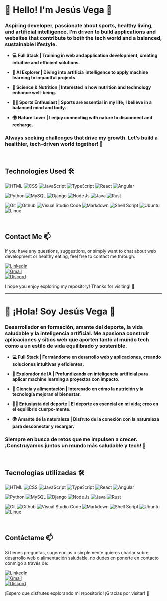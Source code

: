 # 🌱 Hello! I'm Jesús Vega 👋
### Aspiring developer, passionate about sports, healthy living, and artificial intelligence. I’m driven to build applications and websites that contribute to both the tech world and a balanced, sustainable lifestyle.

-  **💻 Full Stack | Training in web and application development, creating intuitive and efficient solutions.**

-  **🤖 AI Explorer | Diving into artificial intelligence to apply machine learning to impactful projects.**

-  **🍎 Science & Nutrition | Interested in how nutrition and technology enhance well-being.**

-  **🏃‍♂️ Sports Enthusiast | Sports are essential in my life; I believe in a balanced mind and body.**

-  **🌍 Nature Lover | I enjoy connecting with nature to disconnect and recharge.**

### Always seeking challenges that drive my growth. Let’s build a healthier, tech-driven world together! 🚀



<br>



## Technologies Used 🛠️

![HTML](https://img.shields.io/badge/HTML-e34c26?style=flat&logo=html5&logoColor=white)  ![CSS](https://img.shields.io/badge/CSS-563d7c?&style=flat&logo=css3&logoColor=white)   ![JavaScript](https://img.shields.io/badge/JavaScript-F7DF1E?style=flat&logo=javascript&logoColor=black)  ![TypeScript](https://img.shields.io/badge/TypeScript-3178C6?style=flat&logo=typescript&logoColor=white) ![React](https://img.shields.io/badge/React-61DAFB?style=flat&logo=react&logoColor=black)  ![Angular](https://img.shields.io/badge/Angular-0F0F11?style=flat&logo=angular&logoColor=white) 

![Python](https://img.shields.io/badge/Python-14354C?style=flat&logo=python&logoColor=white) ![MySQL](https://img.shields.io/badge/MySQL-4479A1?style=flat&logo=mysql&logoColor=white) ![Django](https://img.shields.io/badge/Django-092E20?style=flat&logo=django&logoColor=white) ![Node.Js](https://img.shields.io/badge/Node.js-339933?style=flat&logo=node.js&logoColor=white) ![Java](https://img.shields.io/badge/Java-ED8B00?style=flat&logo=openjdk&logoColor=white) ![Rust](https://img.shields.io/badge/Rust-000000?style=flat&logo=rust&logoColor=white)                                                            
                                                                           
                     
![Git](https://img.shields.io/badge/-Git-05122A?style=flat&logo=git)
![Github](https://img.shields.io/badge/GitHub-181717?style=flat&logo=github&logoColor=white)
![Visual Studio Code](https://img.shields.io/badge/-Visual%20Studio%20Code-05122A?style=flat&logo=visual-studio-code&logoColor=007ACC)
![Markdown](https://img.shields.io/badge/Markdown-000000?style=flat&logo=markdown&logoColor=white) 
![Shell Script](https://img.shields.io/badge/Shell_Script-121011?style=flat&logo=gnu-bash&logoColor=white) 
![Ubuntu](https://img.shields.io/badge/Ubuntu-E95420?style=flat&logo=ubuntu&logoColor=white) 
![Linux](https://img.shields.io/badge/Linux-FCC624?style=flat&logo=linux&logoColor=black)



<br>



## Contact Me 📫

If you have any questions, suggestions, or simply want to chat about web development or healthy eating, feel free to contact me through:


[![LinkedIn](https://img.shields.io/badge/LinkedIn-white?style=for-the-badge&logo=linkedin&logoColor=white&labelColor=%230A66C2&color=%23363636)](https://www.linkedin.com/in/vegajesús)
</br>
[![Gmail](https://img.shields.io/badge/Email%20personal-white?style=for-the-badge&logo=gmail&logoColor=white&label=vegalopez.jesus%40gmail.com&labelColor=black&color=%23EA4335)](mailto:vegalopez.jesus@gmail.com)
</br>
[![Discord](https://img.shields.io/badge/Discord-5865F2?style=flat&logo=discord&logoColor=white)](https://discord.com)

I hope you enjoy exploring my repository! Thanks for visiting! 👋


------

# 🌱 ¡Hola! Soy Jesús Vega 👋
### Desarrollador en formación, amante del deporte, la vida saludable y la inteligencia artificial. Me apasiona construir aplicaciones y sitios web que aporten tanto al mundo tech como a un estilo de vida equilibrado y sostenible.


-  **💻 Full Stack | Formándome en desarrollo web y aplicaciones, creando soluciones intuitivas y eficientes.**

-  **🤖 Explorador de IA | Profundizando en inteligencia artificial para aplicar machine learning a proyectos con impacto.**

-  **🍎 Ciencia y alimentación | Interesado en cómo la nutrición y la tecnología mejoran el bienestar.**

-  **🏃‍♂️ Entusiasta del deporte | El deporte es esencial en mi vida; creo en el equilibrio cuerpo-mente.**

-  **🌍 Amante de la naturaleza | Disfruto de la conexión con la naturaleza para desconectar y recargar.**


### Siempre en busca de retos que me impulsen a crecer. ¡Construyamos juntos un mundo más saludable y tech! 🚀

<br>




## Tecnologías utilizadas 🛠️


![HTML](https://img.shields.io/badge/HTML-e34c26?style=flat&logo=html5&logoColor=white)  ![CSS](https://img.shields.io/badge/CSS-563d7c?&style=flat&logo=css3&logoColor=white)   ![JavaScript](https://img.shields.io/badge/JavaScript-F7DF1E?style=flat&logo=javascript&logoColor=black)  ![TypeScript](https://img.shields.io/badge/TypeScript-3178C6?style=flat&logo=typescript&logoColor=white) ![React](https://img.shields.io/badge/React-61DAFB?style=flat&logo=react&logoColor=black)  ![Angular](https://img.shields.io/badge/Angular-0F0F11?style=flat&logo=angular&logoColor=white) 

![Python](https://img.shields.io/badge/Python-14354C?style=flat&logo=python&logoColor=white) ![MySQL](https://img.shields.io/badge/MySQL-4479A1?style=flat&logo=mysql&logoColor=white) ![Django](https://img.shields.io/badge/Django-092E20?style=flat&logo=django&logoColor=white) ![Node.Js](https://img.shields.io/badge/Node.js-339933?style=flat&logo=node.js&logoColor=white) ![Java](https://img.shields.io/badge/Java-ED8B00?style=flat&logo=openjdk&logoColor=white) ![Rust](https://img.shields.io/badge/Rust-000000?style=flat&logo=rust&logoColor=white)                                                            
                                                                           
                     
![Git](https://img.shields.io/badge/-Git-05122A?style=flat&logo=git)
![Github](https://img.shields.io/badge/GitHub-181717?style=flat&logo=github&logoColor=white)
![Visual Studio Code](https://img.shields.io/badge/-Visual%20Studio%20Code-05122A?style=flat&logo=visual-studio-code&logoColor=007ACC)
![Markdown](https://img.shields.io/badge/Markdown-000000?style=flat&logo=markdown&logoColor=white) 
![Shell Script](https://img.shields.io/badge/Shell_Script-121011?style=flat&logo=gnu-bash&logoColor=white) 
![Ubuntu](https://img.shields.io/badge/Ubuntu-E95420?style=flat&logo=ubuntu&logoColor=white) 
![Linux](https://img.shields.io/badge/Linux-FCC624?style=flat&logo=linux&logoColor=black)



<br>




## Contáctame 📫


Si tienes preguntas, sugerencias o simplemente quieres charlar sobre desarrollo web o alimentación saludable, no dudes en ponerte en contacto conmigo a través de:

[![LinkedIn](https://img.shields.io/badge/LinkedIn-white?style=for-the-badge&logo=linkedin&logoColor=white&labelColor=%230A66C2&color=%23363636)](https://www.linkedin.com/in/vegajesús)
</br>
[![Gmail](https://img.shields.io/badge/Email%20personal-white?style=for-the-badge&logo=gmail&logoColor=white&label=vegalopez.jesus%40gmail.com&labelColor=black&color=%23EA4335)](mailto:vegalopez.jesus@gmail.com)
</br>
[![Discord](https://img.shields.io/badge/Discord-5865F2?style=flat&logo=discord&logoColor=white)](https://discord.com)
<br>


¡Espero que disfrutes explorando mi repositorio! ¡Gracias por visitar! 👋
